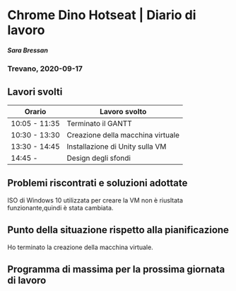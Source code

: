 
# Chrome Dino Hotseat | Diario di lavoro
##### Sara Bressan
### Trevano, 2020-09-17

## Lavori svolti


|Orario        |Lavoro svolto                 |
|--------------|------------------------------|
|10:05 - 11:35 | Terminato il GANTT|
|10:30 - 13:30 | Creazione della macchina virtuale|
|13:30 - 14:45| Installazione di Unity sulla VM|
|14:45 - | Design degli sfondi|

##  Problemi riscontrati e soluzioni adottate
ISO di Windows 10 utilizzata per creare la VM non è riusltata funzionante,quindi è stata cambiata.

##  Punto della situazione rispetto alla pianificazione
Ho terminato la creazione della macchina virtuale.

## Programma di massima per la prossima giornata di lavoro
